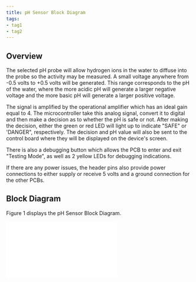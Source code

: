 ```yaml
---
title: pH Sensor Block Diagram
tags:
- tag1
- tag2
---
```


## Overview
The selected pH probe will allow hydrogen ions in the water to diffuse into the probe so the activity may be measured. A small voltage anywhere from -0.5 volts to +0.5 volts will be generated. This range corresponds to the pH of the water, where the more acidic pH will generate a larger negative voltage and the more basic pH will generate a larger positive voltage.

The signal is amplified by the operational amplifier which has an ideal gain equal to 4. The microcontroller take this analog signal, convert it to digital and then make a decision as to whether the pH is safe or not. After making the decision, either the green or red LED will light up to indicate "SAFE" or 'DANGER", respectively. The decision and pH value will also be sent to the control board where they will be displayed on the device's screen.

There is also a debugging button which allows the PCB to enter and exit "Testing Mode", as well as 2 yellow LEDs for debugging indications.

If there are any power issues, the header pins also provide power connections to either supply or receive 5 volts and a ground connection for the other PCBs.



## Block Diagram 
Figure 1 displays the pH Sensor Block Diagram.

![Figure 1](individualblockdiagramdrawio.pdf)